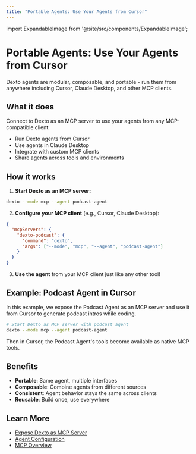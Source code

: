 ```yaml
---
title: "Portable Agents: Use Your Agents from Cursor"
---
```


import ExpandableImage from '@site/src/components/ExpandableImage';

# Portable Agents: Use Your Agents from Cursor

Dexto agents are modular, composable, and portable - run them from anywhere including Cursor, Claude Desktop, and other MCP clients.

<ExpandableImage src="/img/cursor/dexto-agent-cursor.png" alt="Cursor Integration Demo" title="Portable Agents: Use Your Agents from Cursor" width={900} />

## What it does

Connect to Dexto as an MCP server to use your agents from any MCP-compatible client:
- Run Dexto agents from Cursor
- Use agents in Claude Desktop
- Integrate with custom MCP clients
- Share agents across tools and environments

## How it works

1. **Start Dexto as an MCP server:**
```bash
dexto --mode mcp --agent podcast-agent
```

2. **Configure your MCP client** (e.g., Cursor, Claude Desktop):
```json
{
  "mcpServers": {
    "dexto-podcast": {
      "command": "dexto",
      "args": ["--mode", "mcp", "--agent", "podcast-agent"]
    }
  }
}
```

3. **Use the agent** from your MCP client just like any other tool!

## Example: Podcast Agent in Cursor

In this example, we expose the Podcast Agent as an MCP server and use it from Cursor to generate podcast intros while coding.

```bash
# Start Dexto as MCP server with podcast agent
dexto --mode mcp --agent podcast-agent
```

Then in Cursor, the Podcast Agent's tools become available as native MCP tools.

## Benefits

- **Portable**: Same agent, multiple interfaces
- **Composable**: Combine agents from different sources
- **Consistent**: Agent behavior stays the same across clients
- **Reusable**: Build once, use everywhere

## Learn More

- [Expose Dexto as MCP Server](/docs/mcp/dexto-as-mcp-server)
- [Agent Configuration](/docs/guides/configuring-dexto/overview)
- [MCP Overview](/docs/mcp/overview)
